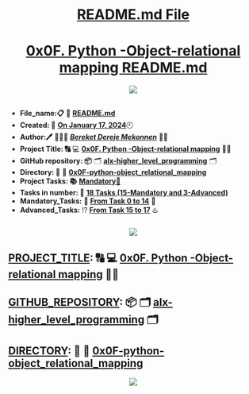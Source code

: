 <H1 align="center", height="1500"> <ins> README.md File </ins> </H1>
<H1 align="center"> <ins> 0x0F. Python -Object-relational mapping README.md</ins> </H1>

<p align="center">
  <img src="https://i.ibb.co/z4wqMyM/0x0-F-Python-Object-relational-mapping-Alx-logo.png" />
</p>

##

* **File_name:📋** 📖 [**README.md**](https://github.com/BekaHabesha/alx-higher_level_programming/blob/master/0x0F-python-object_relational_mapping/README.md)
* **Created: 📅** <ins>**On January 17, 2024**</ins>🕙
* **Author:🖊️** 👨🏻‍💻 [***Bereket Dereje Mekonnen***](https://intranet.alxswe.com/users/BereketDerejeMekonnen) 🧑‍💻
* **Project Title: 🔠**  💻 [**0x0F. Python -Object-relational mapping**](https://intranet.alxswe.com/projects/283) 📝🔡
* **GitHub repository: 📦** 🗂 [**alx-higher_level_programming**](https://github.com/BekaHabesha/alx-higher_level_programming) 🗂
* **Directory: 💼** 📂 [**0x0F-python-object_relational_mapping**](https://github.com/BekaHabesha/alx-higher_level_programming/tree/master/0x0F-python-object_relational_mapping)
* **Project Tasks: 📚** <ins>**Mandatory💯**</ins>
* **Tasks in number: 🔢** <ins>**18 Tasks (15-Mandatory and 3-Advanced)**</ins>
* **Mandatory_Tasks:** 💯 <ins>**From Task 0 to 14**</ins> 💯
* **Advanced_Tasks:** ⁉️ <ins>**From Task 15 to 17**</ins> ♨️

###   

<p align="center">
  <img src="https://files.realpython.com/media/The-Python-map-Function-Guide_Watermarked.2b0943edf4b8.jpg" />
</p>
                     
##

## <ins>**PROJECT_TITLE</ins>: 🔠**   💻 [**0x0F. Python -Object-relational mapping**](https://intranet.alxswe.com/projects/283) 📝🔡

## <ins>**GITHUB_REPOSITORY</ins>: 📦**  🗂 [**alx-higher_level_programming**](https://github.com/BekaHabesha/alx-higher_level_programming) 🗂

## <ins>**DIRECTORY</ins>: 💼** 📂 [**0x0F-python-object_relational_mapping**](https://github.com/BekaHabesha/alx-higher_level_programming/tree/master/0x0F-python-object_relational_mapping)

<p align="center">
  <img src="https://encrypted-tbn0.gstatic.com/images?q=tbn:ANd9GcQkhPUUnNmmi4vZCqnFOxxTA5YjGZ4bM1KGIu_6vq-2ZF2Ak8PNMA-Qpjc02W2jWUfs0PE&usqp=CAU" />
</p>

###
